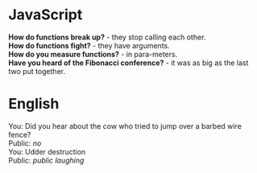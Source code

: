 # JavaScript
**How do functions break up?** - they stop calling each other.  
**How do functions fight?** - they have arguments.  
**How do you measure functions?** - in para-meters.  
**Have you heard of the Fibonacci conference?** - it was as big as the last two put together.

# English
You: Did you hear about the cow who tried to jump over a barbed wire fence?  
Public: *no*  
You: Udder destruction  
Public: *public laughing*